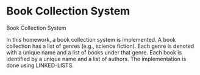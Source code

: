# Book Collection System
Book Collection System

In this homework, a book collection system is implemented. A book collection has a list of genres (e.g.,
science fiction). Each genre is denoted with a unique name and a list of books under that genre. Each book is
identified by a unique name and a list of authors. The implementation is done using LINKED-LISTS.
